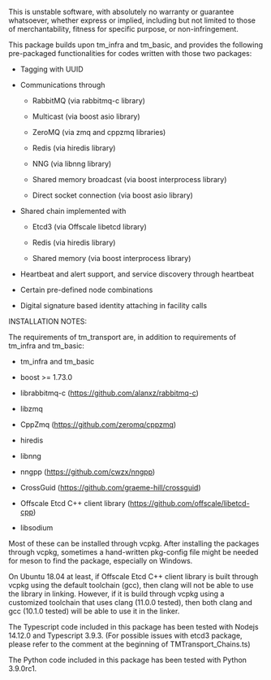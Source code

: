This is unstable software, with absolutely no warranty or guarantee whatsoever, whether express or implied, including but not limited to those of merchantability, fitness for specific purpose, or non-infringement.

This package builds upon tm_infra and tm_basic, and provides the following pre-packaged functionalities for codes written with those two packages:

* Tagging with UUID

* Communications through
  
  - RabbitMQ (via rabbitmq-c library)

  - Multicast (via boost asio library)

  - ZeroMQ (via zmq and cppzmq libraries)

  - Redis (via hiredis library)

  - NNG (via libnng library)

  - Shared memory broadcast (via boost interprocess library)

  - Direct socket connection (via boost asio library)

* Shared chain implemented with

  - Etcd3 (via Offscale libetcd library)

  - Redis (via hiredis library)

  - Shared memory (via boost interprocess library)

* Heartbeat and alert support, and service discovery through heartbeat

* Certain pre-defined node combinations

* Digital signature based identity attaching in facility calls

INSTALLATION NOTES:

The requirements of tm_transport are, in addition to requirements of tm_infra and tm_basic:

* tm_infra and tm_basic

* boost >= 1.73.0

* librabbitmq-c (https://github.com/alanxz/rabbitmq-c)

* libzmq

* CppZmq (https://github.com/zeromq/cppzmq)

* hiredis

* libnng

* nngpp (https://github.com/cwzx/nngpp)

* CrossGuid (https://github.com/graeme-hill/crossguid)

* Offscale Etcd C++ client library (https://github.com/offscale/libetcd-cpp)

* libsodium

Most of these can be installed through vcpkg. After installing the packages through vcpkg, sometimes a hand-written pkg-config file might be needed for meson to find the package, especially on Windows.

On Ubuntu 18.04 at least, if Offscale Etcd C++ client library is built through vcpkg using the default toolchain (gcc), then clang will not be able to use the library in linking. However, if it is build through vcpkg using a customized toolchain that uses clang (11.0.0 tested), then both clang and gcc (10.1.0 tested) will be able to use it in the linker. 

The Typescript code included in this package has been tested with Nodejs 14.12.0 and Typescript 3.9.3. (For possible issues with etcd3 package, please refer to the comment at the beginning of TMTransport_Chains.ts)

The Python code included in this package has been tested with Python 3.9.0rc1.
